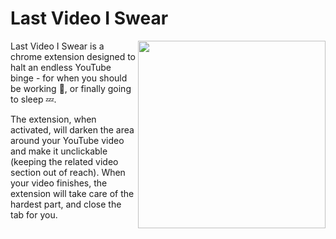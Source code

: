 # Last Video I Swear

<img align="right" src="https://media.giphy.com/media/lp14dAQGVDsrAojjTU/giphy.gif" height="300px">

<div align="left">
<p>
Last Video I Swear is a chrome extension designed to halt an endless YouTube binge - for when you should be working 📖, or finally going to sleep 💤.
</p>
<p>
The extension, when activated, will darken the area around your YouTube video and make it unclickable (keeping the related video section out of reach). When your video finishes, the extension will take care of the hardest part, and close the tab for you.
</p>
</div>
